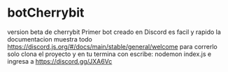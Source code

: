 # botCherrybit
version beta de cherrybit
Primer bot creado en Discord es facil y rapido la documentacion muestra todo
https://discord.js.org/#/docs/main/stable/general/welcome
para correrlo solo clona el proyecto y en tu termina
con escribe: nodemon index.js
e ingresa a https://discord.gg/JXA6Vc

